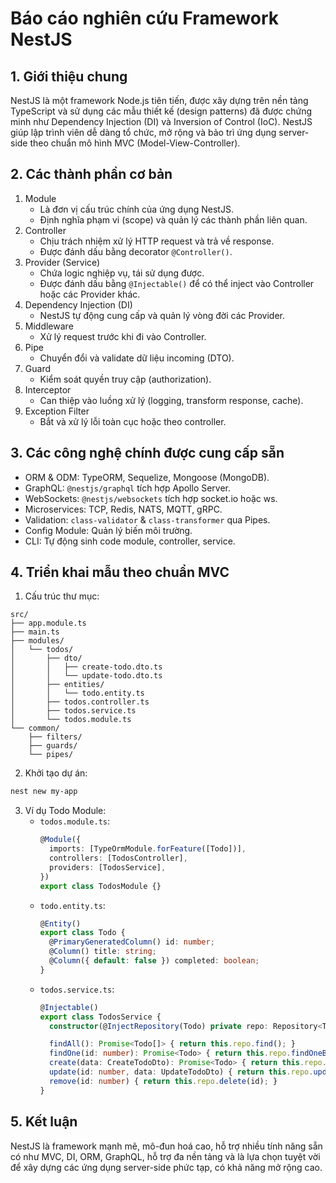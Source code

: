 # Báo cáo nghiên cứu Framework NestJS

## 1. Giới thiệu chung
NestJS là một framework Node.js tiên tiến, được xây dựng trên nền tảng TypeScript và sử dụng các mẫu thiết kế (design patterns) đã được chứng minh như Dependency Injection (DI) và Inversion of Control (IoC). NestJS giúp lập trình viên dễ dàng tổ chức, mở rộng và bảo trì ứng dụng server-side theo chuẩn mô hình MVC (Model-View-Controller).

## 2. Các thành phần cơ bản
1. Module
   - Là đơn vị cấu trúc chính của ứng dụng NestJS.
   - Định nghĩa phạm vi (scope) và quản lý các thành phần liên quan.
2. Controller
   - Chịu trách nhiệm xử lý HTTP request và trả về response.
   - Được đánh dấu bằng decorator `@Controller()`.
3. Provider (Service)
   - Chứa logic nghiệp vụ, tái sử dụng được.
   - Được đánh dấu bằng `@Injectable()` để có thể inject vào Controller hoặc các Provider khác.
4. Dependency Injection (DI)
   - NestJS tự động cung cấp và quản lý vòng đời các Provider.
5. Middleware
   - Xử lý request trước khi đi vào Controller.
6. Pipe
   - Chuyển đổi và validate dữ liệu incoming (DTO).
7. Guard
   - Kiểm soát quyền truy cập (authorization).
8. Interceptor
   - Can thiệp vào luồng xử lý (logging, transform response, cache).
9. Exception Filter
   - Bắt và xử lý lỗi toàn cục hoặc theo controller.

## 3. Các công nghệ chính được cung cấp sẵn
- ORM & ODM: TypeORM, Sequelize, Mongoose (MongoDB).
- GraphQL: `@nestjs/graphql` tích hợp Apollo Server.
- WebSockets: `@nestjs/websockets` tích hợp socket.io hoặc ws.
- Microservices: TCP, Redis, NATS, MQTT, gRPC.
- Validation: `class-validator` & `class-transformer` qua Pipes.
- Config Module: Quản lý biến môi trường.
- CLI: Tự động sinh code module, controller, service.

## 4. Triển khai mẫu theo chuẩn MVC
1. Cấu trúc thư mục:
```
src/
├── app.module.ts
├── main.ts
├── modules/
│   └── todos/
│       ├── dto/
│       │   ├── create-todo.dto.ts
│       │   └── update-todo.dto.ts
│       ├── entities/
│       │   └── todo.entity.ts
│       ├── todos.controller.ts
│       ├── todos.service.ts
│       └── todos.module.ts
└── common/
    ├── filters/
    ├── guards/
    └── pipes/
```
2. Khởi tạo dự án:
```bash
nest new my-app
```
3. Ví dụ Todo Module:
   - `todos.module.ts`:
     ```ts
     @Module({
       imports: [TypeOrmModule.forFeature([Todo])],
       controllers: [TodosController],
       providers: [TodosService],
     })
     export class TodosModule {}
     ```
   - `todo.entity.ts`:
     ```ts
     @Entity()
     export class Todo {
       @PrimaryGeneratedColumn() id: number;
       @Column() title: string;
       @Column({ default: false }) completed: boolean;
     }
     ```
   - `todos.service.ts`:
     ```ts
     @Injectable()
     export class TodosService {
       constructor(@InjectRepository(Todo) private repo: Repository<Todo>) {}

       findAll(): Promise<Todo[]> { return this.repo.find(); }
       findOne(id: number): Promise<Todo> { return this.repo.findOneBy({ id }); }
       create(data: CreateTodoDto): Promise<Todo> { return this.repo.save(data); }
       update(id: number, data: UpdateTodoDto) { return this.repo.update(id, data); }
       remove(id: number) { return this.repo.delete(id); }
     }
     ```

## 5. Kết luận
NestJS là framework mạnh mẽ, mô-đun hoá cao, hỗ trợ nhiều tính năng sẵn có như MVC, DI, ORM, GraphQL, hỗ trợ đa nền tảng và là lựa chọn tuyệt vời để xây dựng các ứng dụng server-side phức tạp, có khả năng mở rộng cao. 
